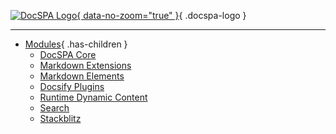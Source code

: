 [![DocSPA Logo](./assets/docspa-inline-125px.png){ data-no-zoom="true" }](/){ .docspa-logo }

<md-search summary="SUMMARY"></md-search>

---

<md-toc class="collapsible" path="/" max-depth="2" collapse-lists="false"></md-toc>
<md-toc class="collapsible" path="/quickstart" max-depth="2" collapse-lists="false"></md-toc>
<md-toc class="collapsible" path="/content" max-depth="2" collapse-lists="false"></md-toc>
<md-toc class="collapsible" path="/themes" max-depth="2" collapse-lists="false"></md-toc>
<md-toc class="collapsible" path="/features" max-depth="2" collapse-lists="false"></md-toc>

* [Modules](/modules/){ .has-children }
  * [DocSPA Core](/modules/core)
  * [Markdown Extensions](/modules/markdown)
  * [Markdown Elements](/modules/markdown-elements)
  * [Docsify Plugins](/modules/docsify)
  * [Runtime Dynamic Content](/modules/runtime)
  * [Search](/modules/search)
  * [Stackblitz](/modules/stackblitz)


